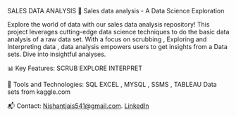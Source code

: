 SALES DATA ANALYSIS
🚀 Sales data analysis - A Data Science Exploration

Explore the world of data with our sales data analysis repository! This project leverages cutting-edge data science techniques to do the basic data analysis of a raw data set. With a focus on scrubbing , Exploring and Interpreting data , data analysis empowers users to get insights from a Data sets. Dive into insightful analyses.

📊 Key Features:
SCRUB
EXPLORE
INTERPRET

🔧 Tools and Technologies:
SQL
EXCEL , MYSQL , SSMS , TABLEAU
Data sets from kaggle.com

📬 Contact:
Nishantjais541@gmail.com.
[LinkedIn](https://www.linkedin.com/in/nishant-jaiswal-49a347278/)
